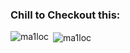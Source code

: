 <h3 align="left">Chill to Checkout this:</h3>
<p align="left">
</p>

<p><img align="left" src="https://github-readme-stats.vercel.app/api/top-langs?username=ma1loc&show_icons=true&locale=en&layout=compact" alt="ma1loc" /></p>

<p>&nbsp;<img align="center" src="https://github-readme-stats.vercel.app/api?username=ma1loc&show_icons=true&locale=en" alt="ma1loc" /></p>
